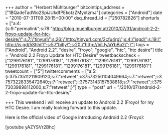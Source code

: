 +++
author = "Herbert Mühlburger"
bitcointips_address = ["1BQadeTadWo2SpiJUkdfPEkotzZMyxtzmJ"]
categories = ["Android"]
date = "2010-07-31T09:28:15+00:00"
dsq_thread_id = ["250782826"]
shorturls = ["a:4:{s:9:\"permalink\";s:78:\"http://blog.muehlburger.at/2010/07/31/android-2-2-froyo-update-for-htc-desire/\";s:7:\"tinyurl\";s:26:\"http://tinyurl.com/2cfu4rg\";s:4:\"isgd\";s:19:\"http://is.gd/5Shhif\";s:5:\"bitly\";s:20:\"http://bit.ly/aYbBa2\";}"]
tags = ["Android", "Android 2.2", "desire", "froyo", "google", "htc", "htc desire"]
title = "Android 2.2 Froyo Update for HTC Desire"
tweetbackscheck = ["1299176181", "1299176181", "1299176181", "1299176181", "1299176181", "1299176181", "1299176181", "1299176181", "1299176181", "1299176181"]
tweetcount = ["5"]
twittercomments = ["a:5:{i:37573511211909120;s:7:\"retweet\";i:37573250104049664;s:7:\"retweet\";i:37573228335472640;s:7:\"retweet\";i:37573143157538818;s:7:\"retweet\";i:37573039898112000;s:7:\"retweet\";}"]
type = "post"
url = "/2010/07/android-2-2-froyo-update-for-htc-desire/"

+++
This weekend i will receive an update to Android 2.2 (Froyo) for my HTC Desire. I am really looking forward to this update.

Here is the official video of Google introducing Android 2.2 (Froyo):

[youtube yAZYSVr2Bhc]